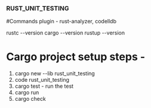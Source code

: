 ### RUST_UNIT_TESTING

#Commands
plugin - rust-analyzer, codelldb

rustc --version
cargo --version
rustup --version




# Cargo project setup steps -

1. cargo new --lib rust_unit_testing 
2. code rust_unit_testing
3. cargo test - run the test
4. cargo run
5. cargo check